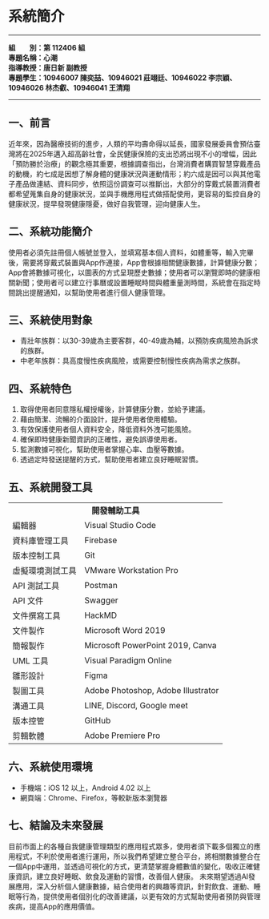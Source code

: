 # 系統簡介

---

**組  別：第 112406 組**  
**專題名稱：心潮**   
**指導教授：唐日新 副教授**  
**專題學生：10946007 陳奕喆、10946021 莊翊廷、10946022 李宗穎、10946026 林杰叡、10946041 王清翔**


---

## 一、前言

近年來，因為醫療技術的進步，人類的平均壽命得以延長，國家發展委員會預估臺灣將在2025年邁入超高齡社會，全民健康保險的支出恐將出現不小的增幅，因此「預防勝於治療」的觀念極其重要，根據調查指出，台灣消費者購買智慧穿戴產品的動機，約七成是因想了解身體的健康狀況與運動情形；約六成是因可以與其他電子產品做連結、資料同步，依照這份調查可以推斷出，大部分的穿戴式裝置消費者都希望蒐集自身的健康狀況，並與手機應用程式做搭配使用，更容易的監控自身的健康狀況，提早發現健康隱憂，做好自我管理，迎向健康人生。


## 二、系統功能簡介

使用者必須先註冊個人帳號並登入，並填寫基本個人資料，如體重等，輸入完畢後，需要將穿戴式裝置與App作連接，App會根據相關健康數據，計算健康分數；App會將數據可視化，以圖表的方式呈現歷史數據；使用者可以瀏覽即時的健康相關新聞；使用者可以建立行事曆或設置睡眠時間與體重量測時間，系統會在指定時間跳出提醒通知，以幫助使用者進行個人健康管理。

## 三、系統使用對象

- 青壯年族群：以30-39歲為主要客群，40-49歲為輔，以預防疾病風險為訴求的族群。
- 中老年族群：具高度慢性疾病風險，或需要控制慢性疾病為需求之族群。


## 四、系統特色

1. 取得使用者同意隱私權授權後，計算健康分數，並給予建議。
2. 藉由簡潔、流暢的介面設計，提升使用者使用體驗。
3. 有效保護使用者個人資料安全，降低資料外洩可能風險。
4. 確保即時健康新聞資訊的正確性，避免誤導使用者。
5. 監測數據可視化，幫助使用者掌握心率、血壓等數據。
6. 透過定時發送提醒的方式，幫助使用者建立良好睡眠習慣。


## 五、系統開發工具

<table>
   <tr style="text-align: center">
      <td colspan="2"><b>開發輔助工具</b></td>
   </tr>
   <tr>
      <td>編輯器</td>
      <td>Visual Studio Code</td>
   </tr>
   <tr>
      <td>資料庫管理工具</td>
      <td>Firebase</td>
   </tr>
   <tr>
      <td>版本控制工具</td>
      <td>Git</td>
   </tr>
   <tr>
      <td>虛擬環境測試工具</td>
      <td>VMware Workstation Pro</td>
   </tr>
   <tr>
      <td>API 測試工具</td>
      <td>Postman</td>
   </tr>
   <tr>
      <td>API 文件</td>
      <td>Swagger</td>
   </tr>
   <tr>
      <td>文件撰寫工具</td>
      <td>HackMD</td>
   </tr>
   <tr>
      <td>文件製作</td>
      <td>Microsoft Word 2019</td>
   </tr>
   <tr>
      <td>簡報製作</td>
      <td>Microsoft PowerPoint 2019, Canva</td>
   </tr>
   <tr>
      <td>UML 工具</td>
      <td>Visual Paradigm Online</td>
   </tr>
   <tr>
      <td>雛形設計</td>
      <td>Figma</td>
   </tr>
   <tr>
      <td>製圖工具</td>
      <td>Adobe Photoshop, Adobe Illustrator</td>
   </tr>
   <tr>
      <td>溝通工具</td>
      <td>LINE, Discord, Google meet</td>
   </tr>
   <tr>
      <td>版本控管</td>
      <td>GitHub</td>
   </tr>
   <tr>
      <td>剪輯軟體</td>
      <td>Adobe Premiere Pro</td>
   </tr>
</table>

## 六、系統使用環境

- 手機端：iOS 12 以上，Android 4.02 以上
- 網頁端：Chrome、Firefox，等較新版本瀏覽器

## 七、結論及未來發展

目前市面上的各種自我健康管理類型的應用程式眾多，使用者須下載多個獨立的應用程式，不利於使用者進行運用，所以我們希望建立整合平台，將相關數據整合在一個App中運用，並透過可視化的方式，更清楚掌握身體數值的變化，吸收正確健康資訊，建立良好睡眠、飲食及運動的習慣，改善個人健康。
未來期望透過AI發展應用，深入分析個人健康數據，結合使用者的興趣等資訊，針對飲食、運動、睡眠等行為，提供使用者個別化的改善建議，以更有效的方式幫助使用者預防與管理疾病，提高App的應用價值。